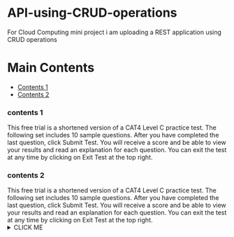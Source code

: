 # API-using-CRUD-operations
For Cloud Computing mini project i am uploading a REST application using CRUD operations

# Main Contents
- [Contents 1](#content-1)
- [Contents 2](#content-2)

<h3 dir="auto"><a id="content-1" class="anchor" aria-hidden="true" href="#content-1"></a>contents 1</h3>

This free trial is a shortened version of a CAT4 Level C practice test. The following set includes 10 sample questions.
After you have completed the last question, click Submit Test. You will receive a score and be able to view your results and read an explanation for each question.
You can exit the test at any time by clicking on Exit Test at the top right.

<h3 dir="auto"><a id="content-2" class="anchor" aria-hidden="true" href="#content-2"></a>contents 2</h3>
This free trial is a shortened version of a CAT4 Level C practice test. The following set includes 10 sample questions.
After you have completed the last question, click Submit Test. You will receive a score and be able to view your results and read an explanation for each question.
You can exit the test at any time by clicking on Exit Test at the top right.


<details><summary>CLICK ME</summary>
<p>
  
#### We can hide anything, even code!

    ```ruby
      puts "Hello World"
    ```

</p>
</details>

